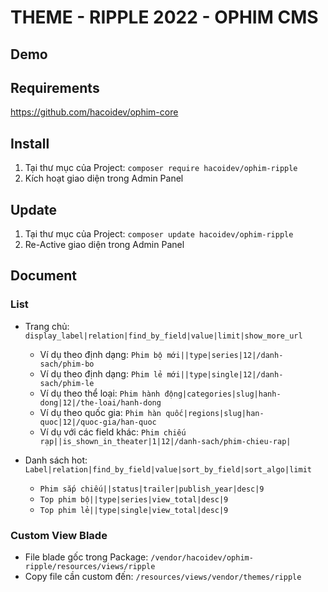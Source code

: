 # THEME - RIPPLE 2022 - OPHIM CMS

## Demo

## Requirements
https://github.com/hacoidev/ophim-core

## Install
1. Tại thư mục của Project: `composer require hacoidev/ophim-ripple`
2. Kích hoạt giao diện trong Admin Panel

## Update
1. Tại thư mục của Project: `composer update hacoidev/ophim-ripple`
2. Re-Active giao diện trong Admin Panel

## Document
### List
- Trang chủ: `display_label|relation|find_by_field|value|limit|show_more_url`
    + Ví dụ theo định dạng: `Phim bộ mới||type|series|12|/danh-sach/phim-bo`
    + Ví dụ theo định dạng: `Phim lẻ mới||type|single|12|/danh-sach/phim-le`
    + Ví dụ theo thể loại: `Phim hành động|categories|slug|hanh-dong|12|/the-loai/hanh-dong`
    + Ví dụ theo quốc gia: `Phim hàn quốc|regions|slug|han-quoc|12|/quoc-gia/han-quoc`
    + Ví dụ với các field khác: `Phim chiếu rạp||is_shown_in_theater|1|12|/danh-sach/phim-chieu-rap|`

- Danh sách hot: `Label|relation|find_by_field|value|sort_by_field|sort_algo|limit`
    + `Phim sắp chiếu||status|trailer|publish_year|desc|9`
    + `Top phim bộ||type|series|view_total|desc|9`
    + `Top phim lẻ||type|single|view_total|desc|9`

### Custom View Blade
- File blade gốc trong Package: `/vendor/hacoidev/ophim-ripple/resources/views/ripple`
- Copy file cần custom đến: `/resources/views/vendor/themes/ripple`
